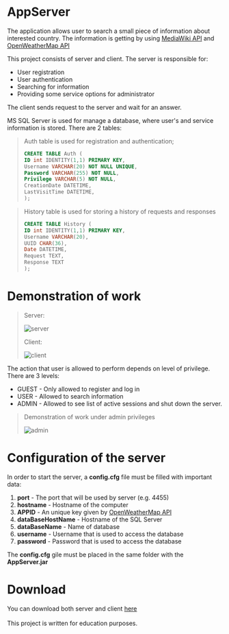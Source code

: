 
# AppServer
The application allows user to search a small piece of information about interested country. The information is getting by using
[MediaWiki API](https://www.mediawiki.org/wiki/API:Main_page) and [OpenWeatherMap API](https://openweathermap.org/api)

This project consists of server and client. The server is responsible for:
* User registration
* User authentication
* Searching for information
* Providing some service options for administrator

The client sends request to the server and wait for an answer.

MS SQL Server is used for manage a database, where user's and service information is stored. There are 2 tables:  
> Auth table is used for registration and authentication;  
> ```SQL
> CREATE TABLE Auth (   
> ID int IDENTITY(1,1) PRIMARY KEY,  
> Username VARCHAR(20) NOT NULL UNIQUE,  
> Password VARCHAR(255) NOT NULL,
> Privilege VARCHAR(5) NOT NULL,
> CreationDate DATETIME,
> LastVisitTime DATETIME,
> );
> ```  
  
> History table is used for storing a history of requests and responses
> ```SQL
> CREATE TABLE History (
> ID int IDENTITY(1,1) PRIMARY KEY,
> Username VARCHAR(20),
> UUID CHAR(36),
> Date DATETIME,
> Request TEXT,
> Response TEXT
> );
> ```  
#  Demonstration of work  

> Server:
>
> ![server](https://user-images.githubusercontent.com/31934687/30433356-f130e5ea-996c-11e7-8c24-354266fa3bc4.gif)
>
> Client:
>
> ![client](https://user-images.githubusercontent.com/31934687/30433357-f14e3db6-996c-11e7-914e-fa29617cfbb3.gif)
>


The action that user is allowed to perform depends on level of privilege. There are 3 levels:
- GUEST - Only allowed to register and log in
- USER - Allowed to search information
- ADMIN - Allowed to see list of active sessions and shut down the server.

> Demonstration of work under admin privileges
>
>![admin](https://user-images.githubusercontent.com/31934687/30434136-1dd6da1c-996f-11e7-935f-9b82f8d45a4e.gif)

# Configuration of the server

In order to start the server, a **config.cfg** file must be filled with important data:
1. **port** - The port that will be used by server (e.g. 4455)
2. **hostname** - Hostname of the computer
3. **APPID** - An unique key given by [OpenWeatherMap API](https://openweathermap.org/api)
4. **dataBaseHostName** - Hostname of the SQL Server
5. **dataBaseName** - Name of database
6. **username** - Username that is used to access the database
7. **password** - Password that is used to access the database  
  
The **config.cfg** gile must be placed in the same folder with the **AppServer.jar**  

# Download
You can download both server and client [here](https://github.com/sanluany/AppServer/releases)  
<br>
This project is written for education purposes. 
